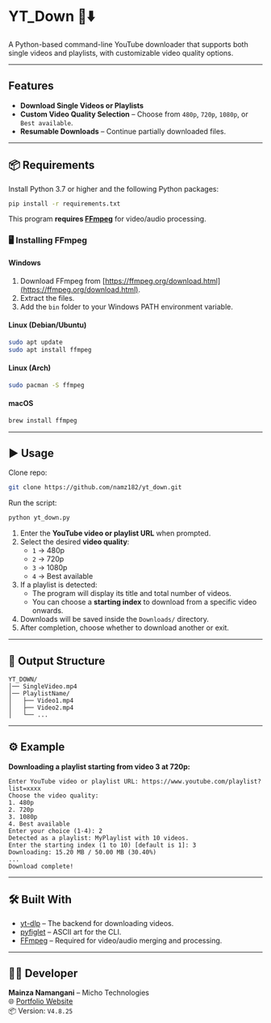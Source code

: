 # YT_Down 🎥⬇️

A Python-based command-line YouTube downloader that supports both single videos and playlists, with customizable video quality options.

---

## Features
- **Download Single Videos or Playlists**  
- **Custom Video Quality Selection** – Choose from `480p`, `720p`, `1080p`, or `Best available`.
- **Resumable Downloads** – Continue partially downloaded files.

---

## 📦 Requirements

Install Python 3.7 or higher and the following Python packages:

```bash
pip install -r requirements.txt
```

This program **requires [FFmpeg](https://ffmpeg.org/)** for video/audio processing.

### 🖥️ Installing FFmpeg

#### **Windows**
1. Download FFmpeg from [https://ffmpeg.org/download.html](https://ffmpeg.org/download.html).
2. Extract the files.
3. Add the `bin` folder to your Windows PATH environment variable.

#### **Linux (Debian/Ubuntu)**
```bash
sudo apt update
sudo apt install ffmpeg
```

#### **Linux (Arch)**
```bash
sudo pacman -S ffmpeg
```

#### **macOS**
```bash
brew install ffmpeg
```

---

## ▶️ Usage

Clone repo:
```bash
git clone https://github.com/namz182/yt_down.git
```
Run the script:
```bash
python yt_down.py
```

1. Enter the **YouTube video or playlist URL** when prompted.
2. Select the desired **video quality**:
    - `1` → 480p  
    - `2` → 720p  
    - `3` → 1080p  
    - `4` → Best available  
3. If a playlist is detected:
    - The program will display its title and total number of videos.
    - You can choose a **starting index** to download from a specific video onwards.
4. Downloads will be saved inside the `Downloads/` directory.
5. After completion, choose whether to download another or exit.

---

## 📂 Output Structure
```
YT_DOWN/
│── SingleVideo.mp4
│── PlaylistName/
│   ├── Video1.mp4
│   ├── Video2.mp4
│   └── ...
```

---

## ⚙️ Example

**Downloading a playlist starting from video 3 at 720p:**
```
Enter YouTube video or playlist URL: https://www.youtube.com/playlist?list=xxxx
Choose the video quality:
1. 480p
2. 720p
3. 1080p
4. Best available
Enter your choice (1-4): 2
Detected as a playlist: MyPlaylist with 10 videos.
Enter the starting index (1 to 10) [default is 1]: 3
Downloading: 15.20 MB / 50.00 MB (30.40%)
...
Download complete!
```

---

## 🛠️ Built With
- [yt-dlp](https://github.com/yt-dlp/yt-dlp) – The backend for downloading videos.
- [pyfiglet](https://pypi.org/project/pyfiglet/) – ASCII art for the CLI.
- [FFmpeg](https://ffmpeg.org/) – Required for video/audio merging and processing.

---

## 👨‍💻 Developer
**Mainza Namangani** – Micho Technologies  
🌐 [Portfolio Website](https://mainza-namangani.rf.gd)  
📦 Version: `V4.8.25`
